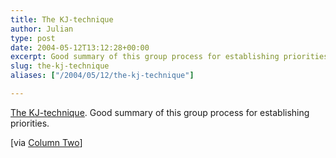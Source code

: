 ```yaml
---
title: The KJ-technique
author: Julian
type: post
date: 2004-05-12T13:12:28+00:00
excerpt: Good summary of this group process for establishing priorities
slug: the-kj-technique 
aliases: ["/2004/05/12/the-kj-technique"]

---
```

[The KJ-technique][1]. Good summary of this group process for establishing priorities.
  
<!--more-->


  
[via [Column Two][2]]

 [1]: https://www.uie.com/articles/kj_technique/
 [2]: https://www.steptwo.com.au/columntwo/
